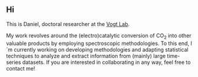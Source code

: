 ## Hi

This is Daniel, doctoral researcher at the [Vogt Lab](https://charlottevogtlab.net.technion.ac.il).

My work revolves around the (electro)catalytic conversion of CO<sub>2</sub> into other valuable products by employing spectroscopic methodologies. To this end, I´m currently working on developing methodologies and adapting statistical techniques to analyze and extract information from (mainly) large time-series datasets. If you are interested in collaborating in any way, feel free to contact me!
<!--
**sinausia/sinausia** is a ✨ _special_ ✨ repository because its `README.md` (this file) appears on your GitHub profile.

Here are some ideas to get you started:

- 🔭 I’m currently working on ...
- 🌱 I’m currently learning ...
- 👯 I’m looking to collaborate on ...
- 🤔 I’m looking for help with ...
- 💬 Ask me about ...
- 📫 How to reach me: ...
- 😄 Pronouns: ...
- ⚡ Fun fact: ...
-->

